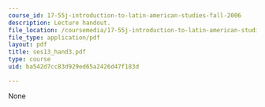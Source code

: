 ```yaml
---
course_id: 17-55j-introduction-to-latin-american-studies-fall-2006
description: Lecture handout.
file_location: /coursemedia/17-55j-introduction-to-latin-american-studies-fall-2006/ba542d7cc83d929ed65a2426d47f183d_ses13_hand3.pdf
file_type: application/pdf
layout: pdf
title: ses13_hand3.pdf
type: course
uid: ba542d7cc83d929ed65a2426d47f183d

---
```

None